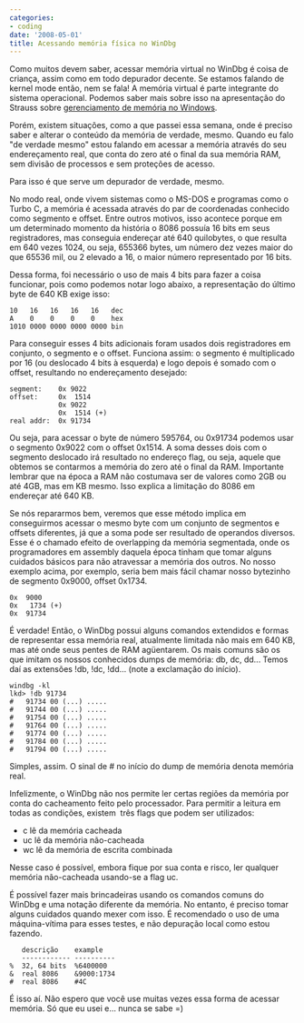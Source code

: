 ```yaml
---
categories:
- coding
date: '2008-05-01'
title: Acessando memória física no WinDbg
---
```


Como muitos devem saber, acessar memória virtual no WinDbg é coisa de criança, assim como em todo depurador decente. Se estamos falando de kernel mode então, nem se fala! A memória virtual é parte integrante do sistema operacional. Podemos saber mais sobre isso na apresentação do Strauss sobre [gerenciamento de memória no Windows].

Porém, existem situações, como a que passei essa semana, onde é preciso saber e alterar o conteúdo da memória de verdade, mesmo. Quando eu falo "de verdade mesmo" estou falando em acessar a memória através do seu endereçamento real, que conta do zero até o final da sua memória RAM, sem divisão de processos e sem proteções de acesso.

Para isso é que serve um depurador de verdade, mesmo.

No modo real, onde vivem sistemas como o MS-DOS e programas como o Turbo C, a memória é acessada através do par de coordenadas conhecido como segmento e offset. Entre outros motivos, isso acontece porque em um determinado momento da história o 8086 possuía 16 bits em seus registradores, mas conseguia endereçar até 640 quilobytes, o que resulta em 640 vezes 1024, ou seja, 655366 bytes, um número dez vezes maior do que 65536 mil, ou 2 elevado a 16, o maior número representado por 16 bits.

Dessa forma, foi necessário o uso de mais 4 bits para fazer a coisa funcionar, pois como podemos notar logo abaixo, a representação do último byte de 640 KB exige isso:

    10   16   16   16   16   dec
    A    0    0    0    0    hex
    1010 0000 0000 0000 0000 bin
    
Para conseguir esses 4 bits adicionais foram usados dois registradores em conjunto, o segmento e o offset. Funciona assim: o segmento é multiplicado por 16 (ou deslocado 4 bits à esquerda) e logo depois é somado com o offset, resultando no endereçamento desejado:

    segment:    0x 9022
    offset:     0x  1514
                0x 9022
                0x  1514 (+)
    real addr:  0x 91734
    
Ou seja, para acessar o byte de número 595764, ou 0x91734 podemos usar o segmento 0x9022 com o offset 0x1514. A soma desses dois com o segmento deslocado irá resultado no endereço flag, ou seja, aquele que obtemos se contarmos a memória do zero até o final da RAM. Importante lembrar que na época a RAM não costumava ser de valores como 2GB ou até 4GB, mas em KB mesmo. Isso explica a limitação do 8086 em endereçar até 640 KB.

Se nós repararmos bem, veremos que esse método implica em conseguirmos acessar o mesmo byte com um conjunto de segmentos e offsets diferentes, já que a soma pode ser resultado de operandos diversos. Esse é o chamado efeito de overlapping da memória segmentada, onde os programadores em assembly daquela época tinham que tomar alguns cuidados básicos para não atravessar a memória dos outros. No nosso exemplo acima, por exemplo, seria bem mais fácil chamar nosso bytezinho de segmento 0x9000, offset 0x1734.

    0x  9000
    0x   1734 (+)
    0x  91734

É verdade! Então, o WinDbg possui alguns comandos extendidos e formas de representar essa memória real, atualmente limitada não mais em 640 KB, mas até onde seus pentes de RAM agüentarem. Os mais comuns são os que imitam os nossos conhecidos dumps de memória: db, dc, dd... Temos daí as extensões !db, !dc, !dd... (note a exclamação do início).

    windbg -kl
    lkd> !db 91734
    #   91734 00 (...) .....
    #   91744 00 (...) .....
    #   91754 00 (...) .....
    #   91764 00 (...) .....
    #   91774 00 (...) .....
    #   91784 00 (...) .....
    #   91794 00 (...) .....

Simples, assim. O sinal de # no início do dump de memória denota memória real.

Infelizmente, o WinDbg não nos permite ler certas regiões da memória por conta do cacheamento feito pelo processador. Para permitir a leitura em todas as condições, existem  três flags que podem ser utilizados:

 - c lê da memória cacheada
 - uc lê da memória não-cacheada
 - wc lê da memória de escrita combinada

Nesse caso é possível, embora fique por sua conta e risco, ler qualquer memória não-cacheada usando-se a flag uc.

É possível fazer mais brincadeiras usando os comandos comuns do WinDbg e uma notação diferente da memória. No entanto, é preciso tomar alguns cuidados quando mexer com isso. É recomendado o uso de uma máquina-vítima para esses testes, e não depuração local como estou fazendo.

       descrição    example
       ------------ ----------
    %  32, 64 bits  %6400000
    &  real 8086    &9000:1734
    #  real 8086    #4C

É isso aí. Não espero que você use muitas vezes essa forma de acessar memória. Só que eu usei e... nunca se sabe =)

[gerenciamento de memória no Windows]: http://www.1bit.com.br/downloads/por_dentro_do_windows_memoria.pdf

